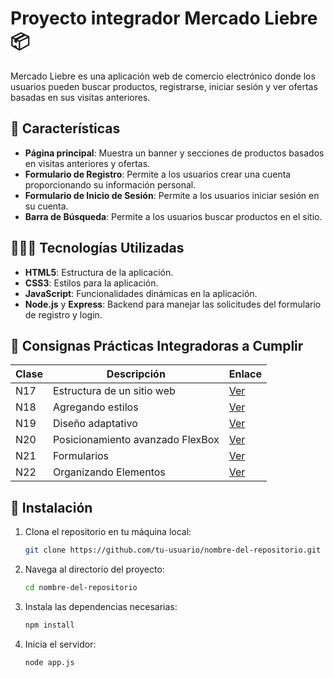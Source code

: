 # Proyecto integrador Mercado Liebre 📦

Mercado Liebre es una aplicación web de comercio electrónico donde los usuarios pueden buscar productos, registrarse, iniciar sesión y ver ofertas basadas en sus visitas anteriores.

## 📑 Características

- **Página principal**: Muestra un banner y secciones de productos basados en visitas anteriores y ofertas.
- **Formulario de Registro**: Permite a los usuarios crear una cuenta proporcionando su información personal.
- **Formulario de Inicio de Sesión**: Permite a los usuarios iniciar sesión en su cuenta.
- **Barra de Búsqueda**: Permite a los usuarios buscar productos en el sitio.

## 👨🏻‍💻 Tecnologías Utilizadas

- **HTML5**: Estructura de la aplicación.
- **CSS3**: Estilos para la aplicación.
- **JavaScript**: Funcionalidades dinámicas en la aplicación.
- **Node.js** y **Express**: Backend para manejar las solicitudes del formulario de registro y login.

## 🎯 Consignas Prácticas Integradoras a Cumplir

| Clase | Descripción | Enlace |
|-------|-------------|--------|
| N17 | Estructura de un sitio web | [Ver](https://drive.google.com/file/d/1L7st7e2N9_6o6Yk5yaTT0OZk4ad0YJHV/view) |
| N18 | Agregando estilos | [Ver](https://drive.google.com/file/d/1P0k5uabfhBXmhtf_MalPUHWArxFtCX9U/view) |
| N19 | Diseño adaptativo | [Ver](https://drive.google.com/file/d/1r7aFOtVMpLnFS3-aiA9eraNYp-5KRfqa/view) |
| N20 | Posicionamiento avanzado FlexBox | [Ver](https://drive.google.com/file/d/1flX4YlO42VQC0YTCXYZsKN8FedsUykjV/view) |
| N21 | Formularios | [Ver](https://drive.google.com/file/d/1RxTxwmrUCc0WOoRg6_hyqNzq2FMYNDs1/view) |
| N22 | Organizando Elementos | [Ver](https://drive.google.com/file/d/1IZMZZQnK0auf_LFdOOUyl-tg63fjLSfw/view) |

## 🚀 Instalación

1. Clona el repositorio en tu máquina local:

   ```bash
   git clone https://github.com/tu-usuario/nombre-del-repositorio.git

2. Navega al directorio del proyecto:

   ```bash
   cd nombre-del-repositorio

3. Instala las dependencias necesarias:

   ```bash
   npm install

4. Inicia el servidor:
 
   ```bash
   node app.js




